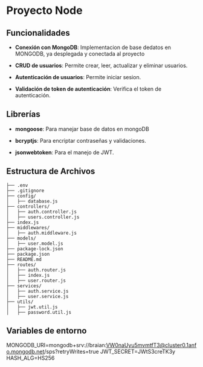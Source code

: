 # Proyecto Node

## Funcionalidades

- **Conexión con MongoDB**: Implementacion de base dedatos en MONGODB, ya desplegada y conectada al proyecto

- **CRUD de usuarios**: Permite crear, leer, actualizar y eliminar usuarios.

- **Autenticación de usuarios**: Permite iniciar sesion.

- **Validación de token de autenticación**: Verifica el token de autenticación.

## Librerías

- **mongoose**: Para manejar base de datos en mongoDB

- **bcryptjs**: Para encriptar contraseñas y validaciones.

- **jsonwebtoken**: Para el manejo de JWT.

## Estructura de Archivos

```
├── .env
├── .gitignore
├── config/
│   ├── database.js
├── controllers/
│   ├── auth.controller.js
│   ├── users.controller.js
├── index.js
├── middlewares/
│   ├── auth.middleware.js
├── models/
│   ├── user.model.js
├── package-lock.json
├── package.json
├── README.md
├── routes/
│   ├── auth.router.js
│   ├── index.js
│   ├── user.router.js
├── services/
│   ├── auth.service.js
│   ├── user.service.js
├── utils/
│   ├── jwt.util.js
│   ├── password.util.js
```


## Variables de entorno

MONGODB_URI=mongodb+srv://braian:VW0naUyu5mvmtfT3@cluster0.1anfo.mongodb.net/sps?retryWrites=true
JWT_SECRET=JWtS3creTK3y
HASH_ALG=HS256


